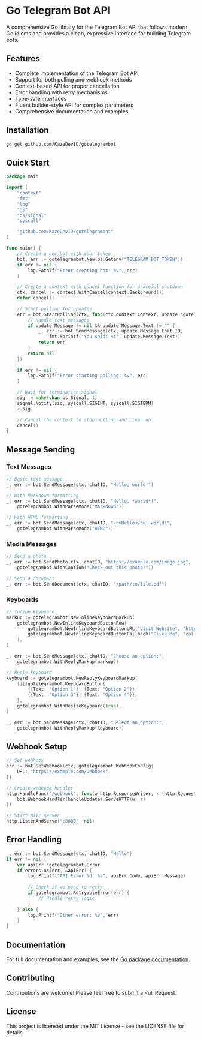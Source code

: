 # Go Telegram Bot API

A comprehensive Go library for the Telegram Bot API that follows modern Go idioms and provides a clean, expressive interface for building Telegram bots.

## Features

- Complete implementation of the Telegram Bot API
- Support for both polling and webhook methods
- Context-based API for proper cancellation
- Error handling with retry mechanisms
- Type-safe interfaces
- Fluent builder-style API for complex parameters
- Comprehensive documentation and examples

## Installation

```bash
go get github.com/KazeDevID/gotelegrambot
```

## Quick Start

```go
package main

import (
	"context"
	"fmt"
	"log"
	"os"
	"os/signal"
	"syscall"

	"github.com/KazeDevID/gotelegrambot"
)

func main() {
	// Create a new bot with your token
	bot, err := gotelegrambot.New(os.Getenv("TELEGRAM_BOT_TOKEN"))
	if err != nil {
		log.Fatalf("Error creating bot: %v", err)
	}

	// Create a context with cancel function for graceful shutdown
	ctx, cancel := context.WithCancel(context.Background())
	defer cancel()

	// Start polling for updates
	err = bot.StartPolling(ctx, func(ctx context.Context, update *gotelegrambot.Update) error {
		// Handle text messages
		if update.Message != nil && update.Message.Text != "" {
			_, err := bot.SendMessage(ctx, update.Message.Chat.ID,
				fmt.Sprintf("You said: %s", update.Message.Text))
			return err
		}
		return nil
	})
	
	if err != nil {
		log.Fatalf("Error starting polling: %v", err)
	}

	// Wait for termination signal
	sig := make(chan os.Signal, 1)
	signal.Notify(sig, syscall.SIGINT, syscall.SIGTERM)
	<-sig

	// Cancel the context to stop polling and clean up
	cancel()
}
```

## Message Sending

### Text Messages

```go
// Basic text message
_, err := bot.SendMessage(ctx, chatID, "Hello, world!")

// With Markdown formatting
_, err := bot.SendMessage(ctx, chatID, "Hello, *world*!",
	gotelegrambot.WithParseMode("Markdown"))

// With HTML formatting
_, err := bot.SendMessage(ctx, chatID, "<b>Hello</b>, world!",
	gotelegrambot.WithParseMode("HTML"))
```

### Media Messages

```go
// Send a photo
_, err := bot.SendPhoto(ctx, chatID, "https://example.com/image.jpg",
	gotelegrambot.WithCaption("Check out this photo!"))

// Send a document
_, err := bot.SendDocument(ctx, chatID, "/path/to/file.pdf")
```

### Keyboards

```go
// Inline keyboard
markup := gotelegrambot.NewInlineKeyboardMarkup(
	gotelegrambot.NewInlineKeyboardButtonRow(
		gotelegrambot.NewInlineKeyboardButtonURL("Visit Website", "https://example.com"),
		gotelegrambot.NewInlineKeyboardButtonCallback("Click Me", "callback_data"),
	),
)

_, err := bot.SendMessage(ctx, chatID, "Choose an option:",
	gotelegrambot.WithReplyMarkup(markup))

// Reply keyboard
keyboard := gotelegrambot.NewReplyKeyboardMarkup(
	[][]gotelegrambot.KeyboardButton{
		{{Text: "Option 1"}, {Text: "Option 2"}},
		{{Text: "Option 3"}, {Text: "Option 4"}},
	},
	gotelegrambot.WithResizeKeyboard(true),
)

_, err := bot.SendMessage(ctx, chatID, "Select an option:",
	gotelegrambot.WithReplyMarkup(keyboard))
```

## Webhook Setup

```go
// Set webhook
err := bot.SetWebhook(ctx, gotelegrambot.WebhookConfig{
	URL: "https://example.com/webhook",
})

// Create webhook handler
http.HandleFunc("/webhook", func(w http.ResponseWriter, r *http.Request) {
	bot.WebhookHandler(handleUpdate).ServeHTTP(w, r)
})

// Start HTTP server
http.ListenAndServe(":8080", nil)
```

## Error Handling

```go
_, err := bot.SendMessage(ctx, chatID, "Hello")
if err != nil {
	var apiErr *gotelegrambot.Error
	if errors.As(err, &apiErr) {
		log.Printf("API Error %d: %s", apiErr.Code, apiErr.Message)
		
		// Check if we need to retry
		if gotelegrambot.RetryableError(err) {
			// Handle retry logic
		}
	} else {
		log.Printf("Other error: %v", err)
	}
}
```

## Documentation

For full documentation and examples, see the [Go package documentation](https://pkg.go.dev/github.com/KazeDevID/gotelegrambot).

## Contributing

Contributions are welcome! Please feel free to submit a Pull Request.

## License

This project is licensed under the MIT License - see the LICENSE file for details.